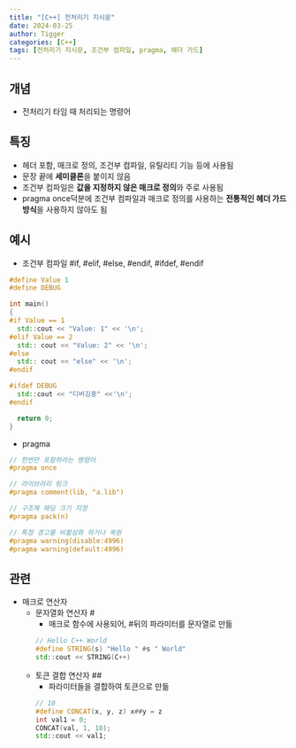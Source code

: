```yaml
---
title: "[C++] 전처리기 지시문"
date: 2024-03-25
author: Tigger
categories: [C++]
tags: [전처리기 지시문, 조건부 컴파일, pragma, 헤더 가드]
---
```


## 개념 
+ 전처리기 타임 때 처리되는 명령어

## 특징
+ 헤더 포함, 매크로 정의, 조건부 컴파일, 유틸리티 기능 등에 사용됨
+ 문장 끝에 **세미클론**을 붙이지 않음
+ 조건부 컴파일은 **값을 지정하지 않은 매크로 정의**와 주로 사용됨
+ pragma once덕분에 조건부 컴파일과 매크로 정의를 사용하는 **전통적인 헤더 가드 방식**을 사용하지 않아도 됨

## 예시
+ 조건부 컴파일 #if, #elif, #else, #endif, #ifdef, #endif

```cpp
#define Value 1
#define DEBUG

int main()
{
#if Value == 1
  std::cout << "Value: 1" << '\n';
#elif Value == 2
  std:: cout << "Value: 2" << '\n';
#else
  std:: cout << "else" << '\n';
#endif

#ifdef DEBUG
  std::cout << "디버깅중" <<'\n';
#endif

  return 0;
}
```

+ pragma

```cpp
// 한번만 포함하라는 명령어
#pragma once

// 라이브러리 링크
#pragma comment(lib, "a.lib")

// 구조체 패딩 크기 지정
#pragma pack(n)

// 특정 경고를 비활성화 하거나 복원
#pragma warning(disable:4996)
#pragma warning(default:4996)
```

## 관련
+ 매크로 연산자
	+ 문자열화 연산자 #
		+ 매크로 함수에 사용되어, #뒤의 파라미터를 문자열로 만듦
		```cpp
		// Hello C++ World
		#define STRING(s) "Hello " #s " World"
		std::cout << STRING(C++)
		```
	+ 토큰 결합 연산자 ##
		+ 파라미터들을 결합하여 토큰으로 만듦
		```cpp
		// 10
		#define CONCAT(x, y, z) x##y = z
		int val1 = 0;
		CONCAT(val, 1, 10);
		std::cout << val1;
		```
		